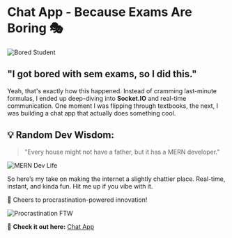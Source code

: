 # Chat App - Because Exams Are Boring 🎭

![Bored Student](https://media.giphy.com/media/3o7abKhOpu0NwenH3O/giphy.gif)

## "I got bored with sem exams, so I did this."

Yeah, that's exactly how this happened. Instead of cramming last-minute formulas, I ended up deep-diving into **Socket.IO** and real-time communication. One moment I was flipping through textbooks, the next, I was building a chat app that actually does something cool.

## 💡 Random Dev Wisdom:
> "Every house might not have a father, but it has a MERN developer."

![MERN Dev Life](https://media.giphy.com/media/l0HlNQ03J5JxX6lva/giphy.gif)

So here’s my take on making the internet a slightly chattier place. Real-time, instant, and kinda fun. Hit me up if you vibe with it.

🚀 Cheers to procrastination-powered innovation!

![Procrastination FTW](https://media.giphy.com/media/l2JehQ2GitHGdVG9y/giphy.gif)

🔗 **Check it out here:** [Chat App](https://chat-app-sockets-qg0y.onrender.com)

